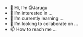 - 👋 Hi, I’m @Jarugu
- 👀 I’m interested in ...
- 🌱 I’m currently learning ...
- 💞️ I’m looking to collaborate on ...
- 📫 How to reach me ...

<!---
Jarugu/Jarugu is a ✨ special ✨ repository because its `README.md` (this file) appears on your GitHub profile.
You can click the Preview link to take a look at your changes.
--->
